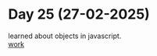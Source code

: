 # Day 25 (27-02-2025)
learned about objects in javascript.   
[work](https://esingh03.github.io/Full_Stack_Training/Day%2025/index.html)
